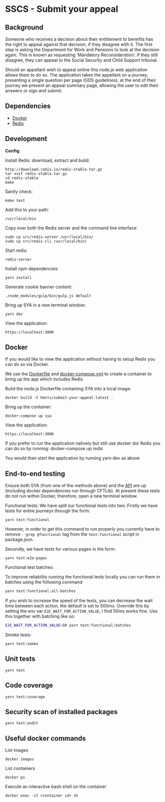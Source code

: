 # SSCS - Submit your  appeal

## Background
Someone who receives a decision about their entitlement to benefits has the right to appeal against that decision,
if they disagree with it. The first step is asking the Department for Work and Pensions to look at the decision again.
This is known as requesting ‘Mandatory Reconsideration’. If they still disagree, they can appeal to the Social Security
and Child Support tribunal.

Should an appellant wish to appeal online this node.js web application allows them to do so. The application takes the
appellant on a journey, presenting a single question per page (GDS guidelines), at the end of their journey we present
an appeal summary page, allowing the user to edit their answers or sign and submit.

## Dependencies
 - [Docker](https://www.docker.com/)
 - [Redis](https://redis.io/)

## Development

**Config**

Install Redis: download, extract and build:

    http://download.redis.io/redis-stable.tar.gz
    tar xvzf redis-stable.tar.gz
    cd redis-stable
    make

Sanity check:

    make test

Add this to your path:

    /usr/local/bin

Copy over both the Redis server and the command line interface:

    sudo cp src/redis-server /usr/local/bin/
    sudo cp src/redis-cli /usr/local/bin/

Start redis:

    redis-server

Install npm dependencies:

    yarn install
    
Generate cookie banner content:

    ./node_modules/gulp/bin/gulp.js default

Bring up SYA in a new terminal window:

    yarn dev

View the application:

    https://localhost:3000

## Docker

If you would like to view the application without having to setup Redis you can do so via Docker.

We use the [Dockerfile] and [docker-compose.yml] to create a container to bring up the app which includes Redis.

Build the node.js Dockerfile containing SYA into a local image:

    docker build -t hmcts/submit-your-appeal:latest .

Bring up the container:

    docker-compose up sya

View the application:

    https://localhost:3000

If you prefer to run the application natively but still use docker dor Redis you can do so by running:
    docker-compose up redis

You would then start the application by running yarn dev as above

## End-to-end testing

Ensure both SYA (from one of the methods above) and the [API](https://github.com/hmcts/tribunals-case-api/) are up (including docker dependencies run through CFTLib). At
present these tests do not run within Docker, therefore, open a new terminal window.

Functional tests:
We have split our functional tests into two.
Firstly we have tests for entire journeys through the form:

    yarn test:functional

However, in order to get this command to run properly you currently have to remove ``` --grep @functional ``` tag from
the ```test:functional``` script in package.json.

Secondly, we have tests for various pages in the form:

    yarn test:e2e-pages

Functional test batches:

To improve reliability running the functional tests locally you can run them in batches using the following command

```bash
yarn test:functional:all-batches
```

If you wish to increase the speed of the tests, you can decrease the wait time between each action, the default is set
to 500ms. Override this by setting the env var `E2E_WAIT_FOR_ACTION_VALUE`, I find 50ms works fine.
Use this together with batching like so:

```bash
E2E_WAIT_FOR_ACTION_VALUE=50 yarn test:functional:batches
```

Smoke tests:

    yarn test:smoke

## Unit tests
    yarn test

## Code coverage
    yarn test:coverage

## Security scan of installed packages
    yarn test:audit

[Dockerfile]:Dockerfile
[docker-compose.yml]:docker-compose.yml

## Useful docker commands

List images

    docker images

List containers

    docker ps

Execute an interactive bash shell on the container

    docker exec -it <container id> sh



